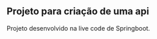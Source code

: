 ## Projeto para criação de uma api

Projeto desenvolvido na live code de Springboot.


<script src="https://gist.github.com/AlexMotaOliveira/4df3a0f3222115e1737471cbdf35119c.js"></script>

